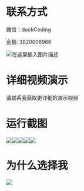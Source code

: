 # 联系方式

微信：duckCoding

企鹅: 3820006966

![在这里插入图片描述](http://upload.cxycsx.vip/91ab4bcb4f2c4c6db86365bb6d6e9c62.jpeg)

# 详细视频演示

请联系我获取更详细的演示视频

# 运行截图

![](http://www.bysj52.com/uploadfile/ueditor/image/202306/%E6%AF%95%E8%AE%BEspringboot039%E5%9F%BA%E4%BA%8EWeb%E8%B6%B3%E7%90%83%E9%9D%92%E8%AE%AD%E4%BF%B1%E4%B9%90%E9%83%A8%E7%AE%A1%E7%90%86%E5%90%8E%E5%8F%B0%E7%B3%BB%E7%BB%9F%E5%BC%80%E5%8F%91%E6%AF%95%E4%B8%9A%E8%AE%BE%E8%AE%A1/3.png)![](http://www.bysj52.com/uploadfile/ueditor/image/202306/%E6%AF%95%E8%AE%BEspringboot039%E5%9F%BA%E4%BA%8EWeb%E8%B6%B3%E7%90%83%E9%9D%92%E8%AE%AD%E4%BF%B1%E4%B9%90%E9%83%A8%E7%AE%A1%E7%90%86%E5%90%8E%E5%8F%B0%E7%B3%BB%E7%BB%9F%E5%BC%80%E5%8F%91%E6%AF%95%E4%B8%9A%E8%AE%BE%E8%AE%A1/5.png)![](http://www.bysj52.com/uploadfile/ueditor/image/202306/%E6%AF%95%E8%AE%BEspringboot039%E5%9F%BA%E4%BA%8EWeb%E8%B6%B3%E7%90%83%E9%9D%92%E8%AE%AD%E4%BF%B1%E4%B9%90%E9%83%A8%E7%AE%A1%E7%90%86%E5%90%8E%E5%8F%B0%E7%B3%BB%E7%BB%9F%E5%BC%80%E5%8F%91%E6%AF%95%E4%B8%9A%E8%AE%BE%E8%AE%A1/2.png)![](http://www.bysj52.com/uploadfile/ueditor/image/202306/%E6%AF%95%E8%AE%BEspringboot039%E5%9F%BA%E4%BA%8EWeb%E8%B6%B3%E7%90%83%E9%9D%92%E8%AE%AD%E4%BF%B1%E4%B9%90%E9%83%A8%E7%AE%A1%E7%90%86%E5%90%8E%E5%8F%B0%E7%B3%BB%E7%BB%9F%E5%BC%80%E5%8F%91%E6%AF%95%E4%B8%9A%E8%AE%BE%E8%AE%A1/4.png)![](http://www.bysj52.com/uploadfile/ueditor/image/202306/%E6%AF%95%E8%AE%BEspringboot039%E5%9F%BA%E4%BA%8EWeb%E8%B6%B3%E7%90%83%E9%9D%92%E8%AE%AD%E4%BF%B1%E4%B9%90%E9%83%A8%E7%AE%A1%E7%90%86%E5%90%8E%E5%8F%B0%E7%B3%BB%E7%BB%9F%E5%BC%80%E5%8F%91%E6%AF%95%E4%B8%9A%E8%AE%BE%E8%AE%A1/1.png)

# 为什么选择我

![](http://upload.cxycsx.vip/%E7%A8%8B%E5%BA%8F%E8%AE%BE%E8%AE%A1.png)

